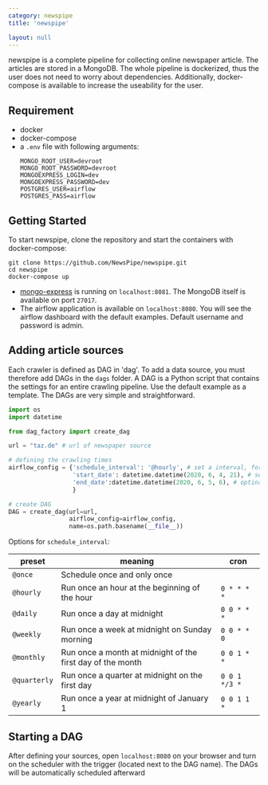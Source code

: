 ```yaml
---
category: newspipe
title: 'newspipe'

layout: null
---
```

newspipe is a complete pipeline for collecting online newspaper article. The articles are stored in a MongoDB. The whole pipeline is dockerized, thus the user does not need to worry about dependencies. Additionally, docker-compose is available to increase the useability for the user.

## Requirement
- docker
- docker-compose
- a `.env` file with following arguments:
  ```
  MONGO_ROOT_USER=devroot
  MONGO_ROOT_PASSWORD=devroot
  MONGOEXPRESS_LOGIN=dev
  MONGOEXPRESS_PASSWORD=dev
  POSTGRES_USER=airflow
  POSTGRES_PASS=airflow
  ```
  
## Getting Started
To start newspipe, clone the repository and start the containers with docker-compose:
```
git clone https://github.com/NewsPipe/newspipe.git
cd newspipe
docker-compose up
```
- [mongo-express](https://github.com/mongo-express/mongo-express) is running on `localhost:8081`. The MongoDB itself is available on port `27017`. 
- The airflow application is available on `localhost:8080`. You will see the airflow dashboard with the default examples. Default username and password is admin.

## Adding article sources
Each crawler is defined as DAG in 'dag'. To add a data source, you must therefore add DAGs in the `dags` folder. A DAG is a Python script that contains the settings for an entire crawling pipeline. Use the default example as a template. The DAGs are very simple and straightforward.

```python
import os
import datetime

from dag_factory import create_dag

url = "taz.de" # url of newspaper source

# defining the crawling times
airflow_config = {'schedule_interval': '@hourly', # set a interval, for continuous crawling
                  'start_date': datetime.datetime(2020, 6, 4, 21), # set a date, on which the dag will run
                  'end_date':datetime.datetime(2020, 6, 5, 6), # optinal, set if it is needed
                  }

# create DAG
DAG = create_dag(url=url,
                 airflow_config=airflow_config,
                 name=os.path.basename(__file__))
```

Options for `schedule_interval`:

| preset       | meaning                                                    | cron          |
| ------------ | ---------------------------------------------------------- | ------------- |
| `@once`      | Schedule once and only once                                |               |
| `@hourly`    | Run once an hour at the beginning of the hour              | `0 * * * *`   |
| `@daily`     | Run once a day at midnight                                 | `0 0 * * *`   |
| `@weekly`    | Run once a week at midnight on Sunday morning              | `0 0 * * 0`   |
| `@monthly`   | Run once a month at midnight of the first day of the month | `0 0 1 * *`   |
| `@quarterly` | Run once a quarter at midnight on the first day            | `0 0 1 */3 *` |
| `@yearly`    | Run once a year at midnight of January 1                   | `0 0 1 1 *`   |


## Starting a DAG
After defining your sources, open `localhost:8080` on your browser and turn on the scheduler with the trigger (located next to the DAG name). The DAGs will be automatically scheduled afterward


